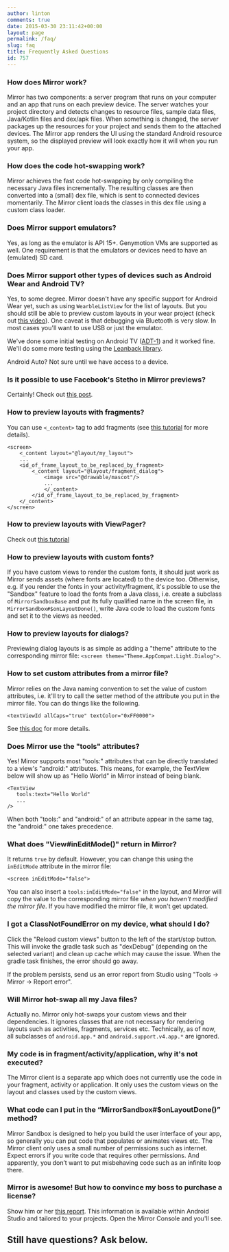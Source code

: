 ```yaml
---
author: linton
comments: true
date: 2015-03-30 23:11:42+00:00
layout: page
permalink: /faq/
slug: faq
title: Frequently Asked Questions
id: 757
---
```


### How does Mirror work?





Mirror has two components: a server program that runs on your computer and an app that runs on each preview device. The server watches your project directory and detects changes to resource files, sample data files, Java/Kotlin files and dex/apk files. When something is changed, the server packages up the resources for your project and sends them to the attached devices. The Mirror app renders the UI using the standard Android resource system, so the displayed preview will look exactly how it will when you run your app.





### How does the code hot-swapping work?





Mirror achieves the fast code hot-swapping by only compiling the necessary Java files incrementally. The resulting classes are then converted into a (small) dex file, which is sent to connected devices momentarily. The Mirror client loads the classes in this dex file using a custom class loader.





### Does Mirror support emulators?





Yes, as long as the emulator is API 15+. Genymotion VMs are supported as well. One requirement is that the emulators or devices need to have an (emulated) SD card.





### Does Mirror support other types of devices such as Android Wear and Android TV?





Yes, to some degree. Mirror doesn't have any specific support for Android Wear yet, such as using `WearbleListView` for the list of layouts. But you should still be able to preview custom layouts in your wear project (check out [this video](https://youtu.be/2vkupBMOq4c)). One caveat is that debugging via Bluetooth is very slow. In most cases you'll want to use USB or just the emulator.





We've done some initial testing on Android TV ([ADT-1](https://developer.android.com/tv/adt-1/index.html)) and it worked fine. We'll do some more testing using the [Leanback library](https://developer.android.com/tools/support-library/features.html#v17-leanback).





Android Auto? Not sure until we have access to a device.





### Is it possible to use Facebook's Stetho in Mirror previews?





Certainly! Check out [this post]({{site.baseurl}}/2015/04/setting-up-mirror-for-stetho/).





### How to preview layouts with fragments?





You can use `<_content>` tag to add fragments (see [this tutorial]({{site.baseurl}}/mirror-docs/mirror-tutorial/) for more details).





	<screen>
  		<_content layout="@layout/my_layout">
   	 	...
    	<id_of_frame_layout_to_be_replaced_by_fragment>
      		<_content layout="@layout/fragment_dialog">
        		<image src="@drawable/mascot"/>
        		...
      			</_content>
    		</id_of_frame_layout_to_be_replaced_by_fragment>
  		</_content>
	</screen>




### How to preview layouts with ViewPager?





Check out [this tutorial]({{site.baseurl}}/2014/10/building-android-layouts-mirror-view-pagers/)





### How to preview layouts with custom fonts?





If you have custom views to render the custom fonts, it should just work as Mirror sends assets (where fonts are located) to the device too.  Otherwise, e.g. if you render the fonts in your activity/fragment, it's possible to use the "Sandbox" feature to load the fonts from a Java class, i.e. create a subclass of `MirrorSandboxBase` and put its fully qualified name in the screen file, in `MirrorSandbox#$onLayoutDone()`, write Java code to load the custom fonts and set it to the views as needed.





### How to preview layouts for dialogs?





Previewing dialog layouts is as simple as adding a "theme" attribute to the corresponding mirror file: `<screen theme="Theme.AppCompat.Light.Dialog">`.





### How to set custom attributes from a mirror file?





Mirror relies on the Java naming convention to set the value of custom attributes, i.e. it'll try to call the setter method of the attribute you put in the mirror file. You can do things like the following.





	<textViewId allCaps="true" textColor="0xFF0000">

See [this doc]({{site.baseurl}}/mirror-docs/sample-data-attributes/) for more details.





### Does Mirror use the "tools" attributes?





Yes! Mirror supports most "tools:" attributes that can be directly translated to a view's "android:" attributes. This means, for example, the TextView below will show up as "Hello World" in Mirror instead of being blank.





	<TextView
   	   tools:text="Hello World"
   	   ...
	/>

When both "tools:" and "android:" of an attribute appear in the same tag, the "android:" one takes precedence.





### What does "View#inEditMode()" return in Mirror?





It returns `true` by default. However, you can change this using the `inEditMode` attribute in the mirror file:





	<screen inEditMode="false">

You can also insert a `tools:inEditMode="false"` in the layout, and Mirror will copy the value to the corresponding mirror file _when you haven't modified the mirror file_. If you have modified the mirror file, it won't get updated.





### I got a ClassNotFoundError on my device, what should I do?





Click the "Reload custom views" button to the left of the start/stop button. This will invoke the gradle task such as "dexDebug" (depending on the selected variant) and clean up cache which may cause the issue. When the gradle task finishes, the error should go away.





If the problem persists, send us an error report from Studio using "Tools -> Mirror -> Report error".





### Will Mirror hot-swap all my Java files?





Actually no. Mirror only hot-swaps your custom views and their dependencies. It ignores classes that are not necessary for rendering layouts such as activities, fragments, services etc. Technically, as of now, all subclasses of `android.app.*` and `android.support.v4.app.*` are ignored.





### My code is in fragment/activity/application, why it's not executed?





The Mirror client is a separate app which does not currently use the code in your fragment, activity or application. It only uses the custom views on the layout and classes used by the custom views.





### What code can I put in the “MirrorSandbox#$onLayoutDone()” method?





Mirror Sandbox is designed to help you build the user interface of your app, so generally you can put code that populates or animates views etc. The Mirror client only uses a small number of permissions such as internet. Expect errors if you write code that requires other permissions. And apparently, you don’t want to put misbehaving code such as an infinite loop there.





### Mirror is awesome! But how to convince my boss to purchase a license?





Show him or her [this report]({{site.baseurl}}/time-saved-using-mirror/). This information is available within Android Studio and tailored to your projects. Open the Mirror Console and you'll see.





## Still have questions? Ask below.



